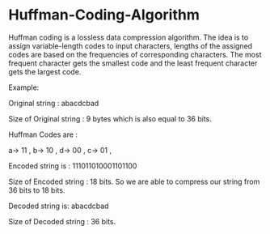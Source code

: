 # Huffman-Coding-Algorithm
Huffman coding is a lossless data compression algorithm. The idea is to assign variable-length codes to input characters, lengths of the assigned codes are based on the frequencies of corresponding characters. The most frequent character gets the smallest code and the least frequent character gets the largest code.

Example: 

Original string :
abacdcbad 

Size of Original string : 9 bytes which is also equal to 36 bits.

Huffman Codes are :

a-> 11 ,
b-> 10 ,
d-> 00 ,
c-> 01 ,

Encoded string is :
111011010001101100

Size of Encoded string : 18 bits. So we are able to compress our string from 36 bits to 18 bits.

Decoded string is: 
abacdcbad

Size of Decoded string : 36 bits. 

